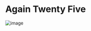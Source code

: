 # Again Twenty Five #
![image](https://github.com/user-attachments/assets/96f2f3d4-b48b-4067-944a-abe7c125b724)
